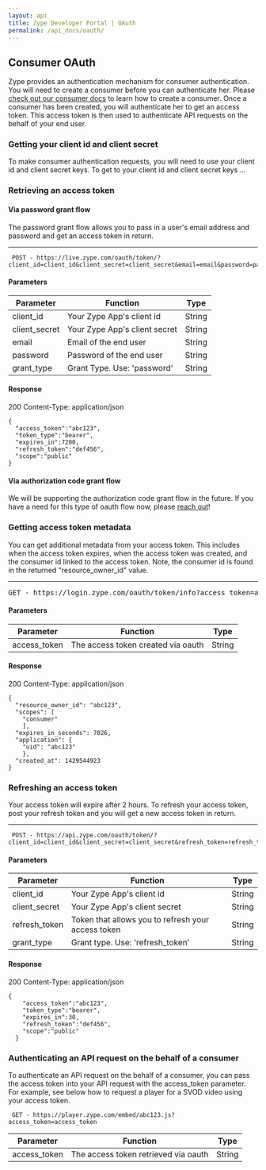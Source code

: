 ```yaml
---
layout: api
title: Zype Developer Portal | OAuth
permalink: /api_docs/oauth/
---
```

## Consumer OAuth

Zype provides an authentication mechanism for consumer authentication.
You will need to create a consumer before you can authenticate her.
Please [check out our consumer docs](http://dev.zype.com/api_docs/consumers/) to learn how to create a consumer. Once a consumer
has been created, you will authenticate her to get an access token. This access
token is then used to authenticate API requests on the behalf of your end user.

### Getting your client id and client secret

To make consumer authentication requests, you will need to use your client id and client secret keys.
To get to your client id and client secret keys ...

### Retrieving an access token

#### Via password grant flow

The password grant flow allows you to pass in a user's email address and password
and get an access token in return.

<hr />

<pre><code> POST - https://live.zype.com/oauth/token/?client_id=client_id&client_secret=client_secret&email=email&password=password&grant_type=password
</code></pre>

#### Parameters

Parameter | Function | Type
--------- | -------- | ----
client_id | Your Zype App's client id      | String
client_secret | Your Zype App's client secret   | String
email | Email of the end user | String
password | Password of the end user | String
grant_type | Grant Type. Use: 'password' | String

#### Response
200
Content-Type: application/json

<pre><code>{
  "access_token":"abc123",
  "token_type":"bearer",
  "expires_in":7200,
  "refresh_token":"def456",
  "scope":"public"
}
</code></pre>

#### Via authorization code grant flow

We will be supporting the authorization code grant flow in the future. If you have a need for this type of
oauth flow now, please <a href='mailto:developers@zype.com'>reach out</a>!

### Getting access token metadata

You can get additional metadata from your access token. This includes when the access token
expires, when the access token was created, and the consumer id linked to the access token.
Note, the consumer id is found in the returned "resource_owner_id" value.

<hr />

<pre>GET - https://login.zype.com/oauth/token/info?access_token=access_token<code>
</code></pre>

#### Parameters

Parameter | Function | Type
--------- | -------- | ----
access_token | The access token created via oauth | String

#### Response
200
Content-Type: application/json

<pre><code>{
  "resource_owner_id": "abc123",
  "scopes": [
    "consumer"
    ],
  "expires_in_seconds": 7026,
  "application": {
    "uid": "abc123"
    },
  "created_at": 1429544923
}
</code></pre>

### Refreshing an access token

Your access token will expire after 2 hours. To refresh your access token, post your refresh token and you will get a new access token in return.

<hr />

<pre><code> POST - https://api.zype.com/oauth/token/?client_id=client_id&client_secret=client_secret&refresh_token=refresh_token&grant_type=refresh_token
</code></pre>

#### Parameters

Parameter | Function | Type
--------- | -------- | ----
client_id | Your Zype App's client id      | String
client_secret | Your Zype App's client secret   | String
refresh_token | Token that allows you to refresh your access token | String
grant_type | Grant type. Use: 'refresh_token' | String

#### Response
200
Content-Type: application/json

<pre><code>{  
    "access_token":"abc123",
    "token_type":"bearer",
    "expires_in":30,
    "refresh_token":"def456",
    "scope":"public"
  }
</code></pre>

### Authenticating an API request on the behalf of a consumer

To authenticate an API request on the behalf of a consumer, you can pass the access token
into your API request with the access_token parameter. For example, see below how to
request a player for a SVOD video using your access token.

<pre><code> GET - https://player.zype.com/embed/abc123.js?access_token=access_token
</code></pre>

Parameter | Function | Type
--------- | -------- | ----
access_token | The access token retrieved via oauth | String
